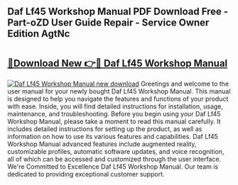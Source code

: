 ## Daf Lf45 Workshop Manual PDF Download Free - Part-oZD User Guide Repair - Service Owner Edition AgtNc

# <h2><a href="http://cf26353.oget.top/?id=Daf+Lf45+Workshop+Manual">🔗Download New 👉🔴 Daf Lf45 Workshop Manual</a></h2>

[![Daf Lf45 Workshop Manual new download](https://i.imgur.com/5g1atiW.png)](http://cf26353.oget.top/?id=Daf+Lf45+Workshop+Manual)
Greetings and welcome to the user manual for your newly bought Daf Lf45 Workshop Manual. This manual is designed to help you navigate the features and functions of your product with ease. Inside, you will find detailed instructions for installation, usage, maintenance, and troubleshooting. Before you begin using your Daf Lf45 Workshop Manual, please take a moment to read this manual carefully. It includes detailed instructions for setting up the product, as well as information on how to use its various features and capabilities. Daf Lf45 Workshop Manual advanced features include augmented reality, customizable profiles, automatic software updates, and voice recognition, all of which can be accessed and customized through the user interface. We're Committed to Excellence Daf Lf45 Workshop Manual. Our team is dedicated to providing exceptional customer support.
